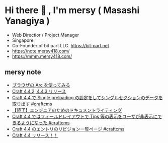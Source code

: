 # Hi there 👋 , I'm mersy ( Masashi Yanagiya )

- Web Directior / Project Manager
- Singapore
- Co-Founder of bit part LLC. https://bit-part.net
- https://note.mersy418.com/
- https://mmm.mersy418.com/

## mersy note
<!-- BLOG-POST-LIST:START -->
- [ブラウザの Arc を使ってみる](https://note.mersy418.com/article/browser-arc?utm_source=feed)
- [Craft 4.4.2, 4.4.3 リリース](https://note.mersy418.com/article/craft-4-4-3?utm_source=feed)
- [Craft 4.4 で Single preloading の設定をしてシングルセクションのデータを取り出す #craftcms](https://note.mersy418.com/article/craft-4-4-single-preloading?utm_source=feed)
- [【読了】エンジニアのためのドキュメントライティング](https://note.mersy418.com/article/book-b0bxsyf2n4?utm_source=feed)
- [Craft 4.4 ではフィールドレイアウトで Tips 等の表示をユーザが非表示にできるようになった #craftcms](https://note.mersy418.com/article/craft-4-4-dismissible-tips?utm_source=feed)
- [Craft 4.4 のエントリのリビジョン一覧ページ #craftcms](https://note.mersy418.com/article/craft-4-4-entry-revisions-page?utm_source=feed)
- [Craft 4.4 リリース！！](https://note.mersy418.com/article/craft-4-4-released?utm_source=feed)
<!-- BLOG-POST-LIST:END -->
